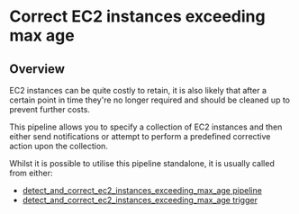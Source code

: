 # Correct EC2 instances exceeding max age

## Overview

EC2 instances can be quite costly to retain, it is also likely that after a certain point in time they're no longer required and should be cleaned up to prevent further costs.

This pipeline allows you to specify a collection of EC2 instances and then either send notifications or attempt to perform a predefined corrective action upon the collection.

Whilst it is possible to utilise this pipeline standalone, it is usually called from either:
- [detect_and_correct_ec2_instances_exceeding_max_age pipeline](https://hub.flowpipe.io/mods/turbot/aws-thrifty/pipelines/aws_thrifty.pipeline.detect_and_correct_ec2_instances_exceeding_max_age)
- [detect_and_correct_ec2_instances_exceeding_max_age trigger](https://hub.flowpipe.io/mods/turbot/aws-thrifty/triggers/aws_thrifty.trigger.query.detect_and_correct_ec2_instances_exceeding_max_age)
